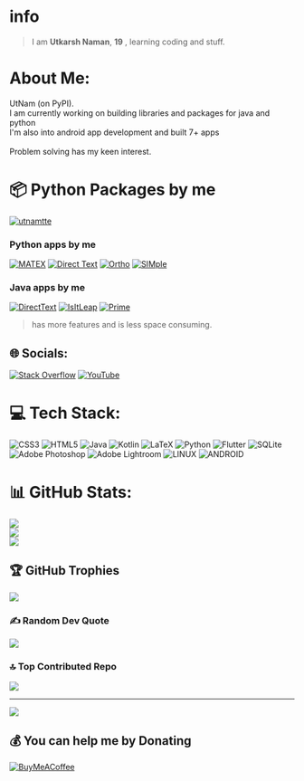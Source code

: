 # info
>I am **Utkarsh Naman**, **19**  , learning coding and stuff.</br>

#  About Me:
UtNam (on PyPI).<br>I am currently working on building libraries and packages for java and python<br>I'm also into android app development and built 7+ apps<br><br>Problem solving has my keen interest.

#  📦 Python Packages by me
[![utnamtte](https://img.shields.io/badge/utnamtte-3670A0?style=for-the-badge&logo=python&logoColor=ffdd54)](https://pypi.org/project/utnamtte/)

### Python apps by me



[![MATEX](https://img.shields.io/badge/-Matex-171717?logo=android&logoColor=a4c639)](https://drive.google.com/drive/folders/13NEsclz1rMhXaleFpfHcjPhmgV5ac7Gf) [![Direct Text](https://img.shields.io/badge/-DirectText-171717?logo=android&logoColor=a4c639)](https://drive.google.com/drive/folders/1-kQjcZJfmqY8Q8QGzUdbX8ph_C3ea7nB) [![Ortho](https://img.shields.io/badge/-Ortho-171717?logo=android&logoColor=a4c639)](https://drive.google.com/drive/folders/12m3mgYfODRpROyyf9B4R1-yDE-hIxU9y) [![SIMple](https://img.shields.io/badge/-SIMple-171717?logo=android&logoColor=a4c639)](https://drive.google.com/drive/folders/12tv2lAdBDZDfjFCZ9PlZ3Dotbe5-f0Ri)




### Java apps by me
[![DirectText](https://img.shields.io/badge/-DirectText-171717?logo=android&logoColor=a4c639)](https://drive.google.com/drive/folders/1-oCrP3nQIvfbqmSadyJDxjq5DtjgSkQT) [![IsItLeap](https://img.shields.io/badge/-IsItLeap-171717?logo=android&logoColor=a4c639)](https://drive.google.com/drive/folders/1-IoM8Nz-Nd1zcRBXX-8jPVkqtbqcxC2T) [![Prime](https://img.shields.io/badge/-Prime-171717?logo=android&logoColor=a4c639)](https://drive.google.com/drive/folders/1-w84wwoWNOZ62Ac-SMGy6Ybq4s5O6zSq)
> has more features and is less space consuming.


## 🌐 Socials:
[![Stack Overflow](https://img.shields.io/badge/-Stackoverflow-FE7A16?logo=stack-overflow&logoColor=white)](https://math.stackexchange.com/users/utkarsh.naman) [![YouTube](https://img.shields.io/badge/YouTube-%23FF0000.svg?logo=YouTube&logoColor=white)](https://youtube.com/@trulyutnam) 

# 💻 Tech Stack:
![CSS3](https://img.shields.io/badge/css3-%231572B6.svg?style=for-the-badge&logo=css3&logoColor=white) ![HTML5](https://img.shields.io/badge/html5-%23E34F26.svg?style=for-the-badge&logo=html5&logoColor=white) ![Java](https://img.shields.io/badge/java-%23ED8B00.svg?style=for-the-badge&logo=java&logoColor=white) ![Kotlin](https://img.shields.io/badge/kotlin-%230095D5.svg?style=for-the-badge&logo=kotlin&logoColor=white) ![LaTeX](https://img.shields.io/badge/latex-%23008080.svg?style=for-the-badge&logo=latex&logoColor=white) ![Python](https://img.shields.io/badge/python-3670A0?style=for-the-badge&logo=python&logoColor=ffdd54) ![Flutter](https://img.shields.io/badge/Flutter-%2302569B.svg?style=for-the-badge&logo=Flutter&logoColor=white) ![SQLite](https://img.shields.io/badge/sqlite-%2307405e.svg?style=for-the-badge&logo=sqlite&logoColor=white) ![Adobe Photoshop](https://img.shields.io/badge/adobephotoshop-%2331A8FF.svg?style=for-the-badge&logo=adobephotoshop&logoColor=white) ![Adobe Lightroom](https://img.shields.io/badge/Adobe%20Lightroom-31A8FF.svg?style=for-the-badge&logo=Adobe%20Lightroom&logoColor=white) ![LINUX](https://img.shields.io/badge/Linux-FCC624?style=for-the-badge&logo=linux&logoColor=black) ![ANDROID](https://img.shields.io/badge/android-%2320232a.svg?style=for-the-badge&logo=android&logoColor=%a4c639)
# 📊 GitHub Stats:
![](https://github-readme-stats.vercel.app/api?username=utkarsh-naman&theme=dark&hide_border=true&include_all_commits=true&count_private=true)<br/>
![](https://github-readme-streak-stats.herokuapp.com/?user=utkarsh-naman&theme=dark&hide_border=true)<br/>
![](https://github-readme-stats.vercel.app/api/top-langs/?username=utkarsh-naman&theme=dark&hide_border=true&include_all_commits=true&count_private=true&layout=compact)

## 🏆 GitHub Trophies
![](https://github-profile-trophy.vercel.app/?username=utkarsh-naman&theme=buddhism&no-frame=false&no-bg=true&margin-w=4)

### ✍️ Random Dev Quote
![](https://quotes-github-readme.vercel.app/api?type=vetical&theme=dark)

### 🔝 Top Contributed Repo
![](https://github-contributor-stats.vercel.app/api?username=utkarsh-naman&limit=5&theme=dark&combine_all_yearly_contributions=true)

---
[![](https://visitcount.itsvg.in/api?id=utkarsh-naman&icon=9&color=5)](https://visitcount.itsvg.in)

  ## 💰 You can help me by Donating
  [![BuyMeACoffee](https://img.shields.io/badge/Buy%20Me%20a%20Coffee-ffdd00?style=for-the-badge&logo=buy-me-a-coffee&logoColor=black)](https://buymeacoffee.com/utkarshnaman) 

  
<!-- Proudly created with GPRM ( https://gprm.itsvg.in ) -->




